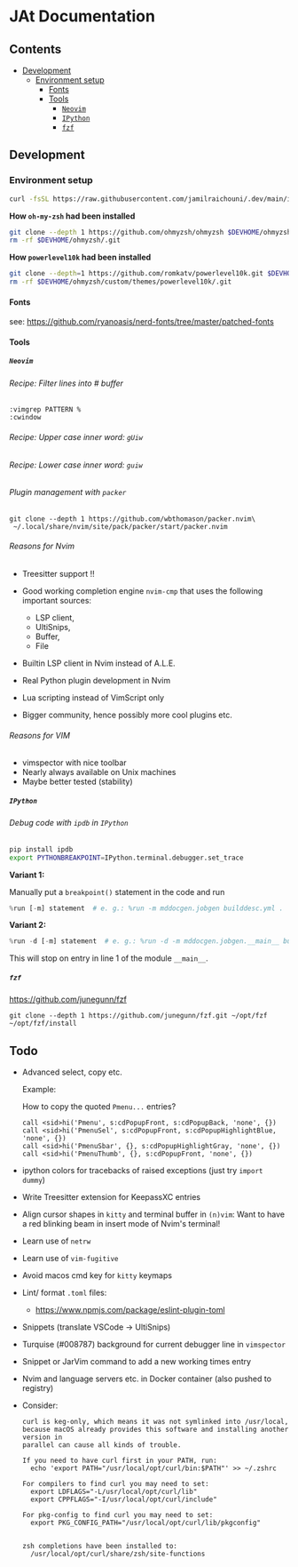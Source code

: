 # JAt Documentation

## Contents

- [Development](#development)
  - [Environment setup](#environment-setup)
    - [Fonts](#fonts)
    - [Tools](#tools)
      - [`Neovim`](#neovim)
      - [`IPython`](#ipython)
      - [`fzf`](#fzf)

## Development

### Environment setup

```zsh
curl -fsSL https://raw.githubusercontent.com/jamilraichouni/.dev/main/install_macos.zsh | zsh
```

**How `oh-my-zsh` had been installed**

```sh
git clone --depth 1 https://github.com/ohmyzsh/ohmyzsh $DEVHOME/ohmyzsh
rm -rf $DEVHOME/ohmyzsh/.git
```

**How `powerlevel10k` had been installed**

```sh
git clone --depth=1 https://github.com/romkatv/powerlevel10k.git $DEVHOME/ohmyzsh/custom/themes/powerlevel10k
rm -rf $DEVHOME/ohmyzsh/custom/themes/powerlevel10k/.git
```

#### Fonts

see:
<https://github.com/ryanoasis/nerd-fonts/tree/master/patched-fonts>

#### Tools

##### `Neovim`

###### Recipe: Filter lines into # buffer

```vim
:vimgrep PATTERN %
:cwindow
```

###### Recipe: Upper case inner word: ```gUiw```

###### Recipe: Lower case inner word: ```guiw```

###### Plugin management with `packer`

```shell
git clone --depth 1 https://github.com/wbthomason/packer.nvim\
 ~/.local/share/nvim/site/pack/packer/start/packer.nvim
```

###### Reasons for Nvim

- Treesitter support !!
- Good working completion engine `nvim-cmp` that uses the following important sources:
  - LSP client,
  - UltiSnips,
  - Buffer,
  - File

- Builtin LSP client in Nvim instead of A.L.E.
- Real Python plugin development in Nvim
- Lua scripting instead of VimScript only
- Bigger community, hence possibly more cool plugins etc.

###### Reasons for VIM

- vimspector with nice toolbar
- Nearly always available on Unix machines
- Maybe better tested (stability)

##### `IPython`

###### Debug code with `ipdb` in `IPython`

```sh
pip install ipdb
export PYTHONBREAKPOINT=IPython.terminal.debugger.set_trace
```

**Variant 1:**

Manually put a `breakpoint()` statement in the code and run

```python
%run [-m] statement  # e. g.: %run -m mddocgen.jobgen builddesc.yml .
```

**Variant 2:**

```python
%run -d [-m] statement  # e. g.: %run -d -m mddocgen.jobgen.__main__ builddesc.yml .
```

This will stop on entry in line 1 of the module `__main__`.

##### `fzf`

<https://github.com/junegunn/fzf>

```shell
git clone --depth 1 https://github.com/junegunn/fzf.git ~/opt/fzf
~/opt/fzf/install
```

## Todo

- Advanced select, copy etc.

  Example:

  How to copy the quoted `Pmenu...` entries?

  ```vim
  call <sid>hi('Pmenu', s:cdPopupFront, s:cdPopupBack, 'none', {})
  call <sid>hi('PmenuSel', s:cdPopupFront, s:cdPopupHighlightBlue, 'none', {})
  call <sid>hi('PmenuSbar', {}, s:cdPopupHighlightGray, 'none', {})
  call <sid>hi('PmenuThumb', {}, s:cdPopupFront, 'none', {})
  ```


- ipython colors for tracebacks of raised exceptions (just try `import dummy`)

- Write Treesitter extension for KeepassXC entries

- Align cursor shapes in `kitty` and terminal buffer in `(n)vim`:
  Want to have a red blinking beam in insert mode of Nvim's terminal!

- Learn use of `netrw`

- Learn use of `vim-fugitive`

- Avoid macos cmd key for `kitty` keymaps

- Lint/ format `.toml` files:
  - <https://www.npmjs.com/package/eslint-plugin-toml>

- Snippets (translate VSCode -> UltiSnips)

- Turquise (#008787) background for current debugger line in `vimspector`

- Snippet or JarVim command to add a new working times entry

- Nvim and language servers etc. in Docker container (also pushed to registry)

- Consider:

  ```text
  curl is keg-only, which means it was not symlinked into /usr/local,
  because macOS already provides this software and installing another version in
  parallel can cause all kinds of trouble.

  If you need to have curl first in your PATH, run:
    echo 'export PATH="/usr/local/opt/curl/bin:$PATH"' >> ~/.zshrc

  For compilers to find curl you may need to set:
    export LDFLAGS="-L/usr/local/opt/curl/lib"
    export CPPFLAGS="-I/usr/local/opt/curl/include"

  For pkg-config to find curl you may need to set:
    export PKG_CONFIG_PATH="/usr/local/opt/curl/lib/pkgconfig"


  zsh completions have been installed to:
    /usr/local/opt/curl/share/zsh/site-functions
  ```
